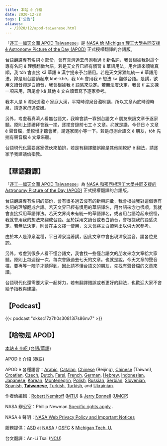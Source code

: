 ```yaml
---
title: 本站 ê 介紹
date: 2020-12-28
tags: ['公告']
aliases:
  - /2020/12/apod-taiwanese.html
---
```


「[逐工一幅天文圖 APOD Taiwanese][1]」是 [NASA 佮 Michigan 理工大學共同支援 ê Astronomy Picture of the Day (APOD)][2] 正式授權翻譯的台語版。

台語翻譯專有名詞 ê 部份，會有真濟過去毋捌看過 ê 新名詞，我會根據我對這个專有名詞 ê 理解翻做台語。若是天文界已經有慣習 ê 華語用法，用台語來讀嘛真順，我 to̍h 會直接 kā 華語 ê 漢字提來予台語用。若是天文界猶無統一 ê 華語用法，抑是用台語讀起來 khê-khê，我 to̍h 會用我 ê 想法 kā 翻做台語。是講，欲用文讀音抑是白讀音，我會根據我 ê 語感來決定。若無法度決定，我會 tī 主文揀一項來用，落尾會 kā 其他 ê 文白讀音寫予逐家參考。

我本人是 tī 漳泉透濫 ê 家庭大漢，平常時漳泉音濫咧講，所以文章內底時漳時泉，請逐家毋通棄嫌。

另外，考慮著真濟人看無台語文，我嘛會請一寡捌台語文 ê 朋友來讀文章予逐家聽。原則上逐禮拜會錄一擺，逐擺會錄前七工 ê 文章。抑就是講，今仔日 ê 文章 ê 聲音檔，愛較慢才聽會著，請逐家閣小等一下。若是毋捌台語文 ê 朋友，to̍h 先揣有聲音檔 ê 文章來聽。

台語現代化需要逐家做伙來拍拚，若是有翻譯錯誤抑是其他閣較好 ê 翻法，請逐家予我建議佮指教。

## 【華語翻譯】

「[逐工一幅天文圖 APOD Taiwanese][1]」為 [NASA 和密西根理工大學共同支援的 Astronomy Picture of the Day (APOD)][2] 正式授權翻譯的台語版。

台語翻譯專有名詞的部份，會有很多過去沒有的新興詞彙，我會根據我對這個專有名詞的理解翻成台語。若天文界已經有慣用的華語譯名，用台語來念也很順，我就會直接採用華語譯法。若天文界尚未有統一的華語譯名，或者用台語唸起來很怪，我就會用我的想法來翻成台語。至於採用文讀音或者白讀音，會根據我的語感決定。若無法決定，則會在主文擇一使用，文末會將文白讀列出以供大家參考。

由於本人是漳泉混種，平日漳泉混著講，因此文章中會出現漳泉混音，請各位見諒。

另外，考慮到很多人看不懂台語文，我會找一些懂台語文的朋友來念文章給大家聽。原則上每週錄一次，每次會錄過去七天的文章。也就是說，今天文章的聲音檔，要再等一陣子才聽得到。因此請不懂台語文的朋友，先找有聲音檔的文章來讀。

台語現代化還需要大家一起努力，若有翻譯錯誤或者更好的翻法，也歡迎大家不吝給予指教與建議。

## 【Podcast】

{{< podcast "ckksc17z7h0s30813i7s86nv7" >}}

## 【啥物是 APOD】

[本站 ê 介紹 (台語/華語)](/about/)

[APOD ê 介紹 (英語)](https://apod.nasa.gov/apod/lib/about_apod.html)

APOD ê 各種語言：[Arabic](http://www.apodar.com/), [Catalan](http://www.apod.cat/), [Chinese](http://www.bjp.org.cn/mryt/) (Beijing), [Chinese](http://sprite.phys.ncku.edu.tw/astrolab/mirrors/apod/apod.html) (Taiwan), [Croatian](http://www.apod.rs/Croatia.html), [Czech](http://www.astro.cz/apod/), [Dutch](http://www.apod.nl/), [Farsi](http://www.skypix.org/apod/), [French](http://www.cidehom.com/apod.php), [German](http://www.starobserver.org/), [Hebrew](http://www.astronomia2009.org.il/info/apod/apod.htm), [Indonesian](http://apod.infoastronomy.org/), [Japanese](http://home.u05.itscom.net/apodjpn/apodj/apodj0.htm), [Korean](http://wouldyoulike.org/apod/), [Montenegrin](http://www.apod.rs/Montenegro.html), [Polish](http://apod.pl/apod/), [Russian](http://www.astronet.ru/db/apod.html), [Serbian](http://www.apod.rs/), [Slovenian](http://apod.fmf.uni-lj.si/), [Spanish](http://observatorio.info/), [**Taiwanese**](https://www.apod.tw/), [Turkish](https://www.uzaydanhaberler.com/category/gorsel/apod/), [Turkish](https://rasyonalist.org/kategori/apod/), and [Ukrainian](http://astronomy.pp.ua/).

作者佮編輯：[Robert Nemiroff](http://www.phy.mtu.edu/faculty/Nemiroff.html) ([MTU](http://www.phy.mtu.edu/)) & [Jerry Bonnell](https://antwrp.gsfc.nasa.gov/htmltest/jbonnell/www/bonnell.html) ([UMCP](http://www.astro.umd.edu/))

NASA 辦公室：Phillip Newman [Specific rights apply](https://apod.nasa.gov/apod/lib/about_apod.html#srapply) .

NASA ê 聲明：[NASA Web Privacy Policy and Important Notices](https://www.nasa.gov/about/highlights/HP_Privacy.html)

服務提供：[ASD](https://astrophysics.gsfc.nasa.gov/) at [NASA](https://www.nasa.gov/) / [GSFC](https://www.nasa.gov/centers/goddard/) & [Michigan Tech. U.](http://www.mtu.edu/)

台文翻譯：An-Li Tsai ([NCU](https://www.astro.ncu.edu.tw/))

[1]: https://www.apod.tw/
[2]: https://apod.nasa.gov/apod/lib/about_apod.html
